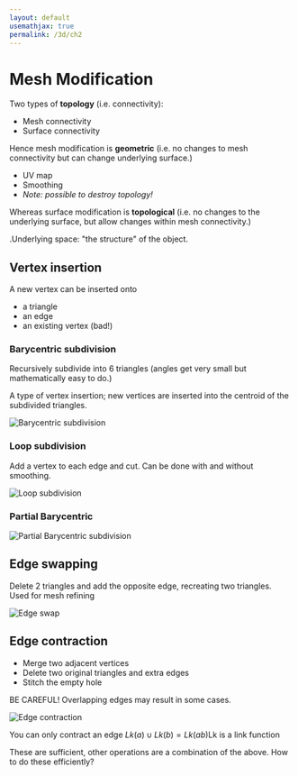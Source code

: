 ```yaml
---
layout: default
usemathjax: true
permalink: /3d/ch2
---
```


# Mesh Modification

Two types of **topology** (i.e. connectivity):

- Mesh connectivity
- Surface connectivity

Hence mesh modification is **geometric** (i.e. no changes to mesh connectivity but can change underlying surface.)

- UV map
- Smoothing
- *Note: possible to destroy topology!*

Whereas surface modification is **topological** (i.e. no changes to the underlying surface, but allow changes within mesh connectivity.)

.Underlying space: "the structure" of the object.

## Vertex insertion

A new vertex can be inserted onto 

- a triangle
- an edge
- an existing vertex (bad!)

### Barycentric subdivision

Recursively subdivide into 6 triangles (angles get very small but mathematically easy to do.)

A type of vertex insertion; new vertices are inserted into the centroid of the subdivided triangles.

![Barycentric subdivision](/notes-blog/assets/img/3d/barycentric_sub.png)

### Loop subdivision

Add a vertex to each edge and cut. Can be done with and without smoothing.

![Loop subdivision](/notes-blog/assets/img/3d/loop_sub.png)

### Partial Barycentric

![Partial Barycentric subdivision](/notes-blog/assets/img/3d/partial_bary.png)

## Edge swapping

Delete 2 triangles and add the opposite edge, recreating two triangles. Used for mesh refining

![Edge swap](/notes-blog/assets/img/3d/edge_swap.png)

## Edge contraction

- Merge two adjacent vertices
- Delete two original triangles and extra edges
- Stitch the empty hole

BE CAREFUL! Overlapping edges may result in some cases.

![Edge contraction](/notes-blog/assets/img/3d/edge_contr.png)

You can only contract an edge $Lk(a) \cup Lk(b) = Lk(ab)$​ Lk is a link function​

These are sufficient, other operations are a combination of the above. How to do these efficiently?

